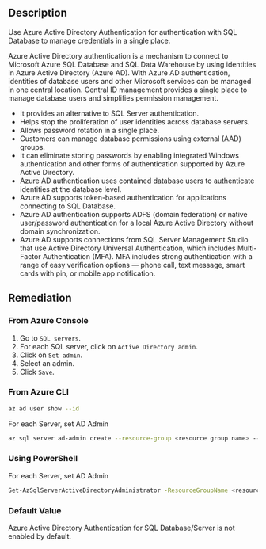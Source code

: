 ## Description

Use Azure Active Directory Authentication for authentication with SQL Database to manage credentials in a single place.

Azure Active Directory authentication is a mechanism to connect to Microsoft Azure SQL Database and SQL Data Warehouse by using identities in Azure Active Directory (Azure AD). With Azure AD authentication, identities of database users and other Microsoft services can be managed in one central location. Central ID management provides a single place to manage database users and simplifies permission management.
- It provides an alternative to SQL Server authentication.
- Helps stop the proliferation of user identities across database servers.
- Allows password rotation in a single place.
- Customers can manage database permissions using external (AAD) groups.
- It can eliminate storing passwords by enabling integrated Windows authentication and other forms of authentication supported by Azure Active Directory.
- Azure AD authentication uses contained database users to authenticate identities at the database level.
- Azure AD supports token-based authentication for applications connecting to SQL Database.
- Azure AD authentication supports ADFS (domain federation) or native user/password authentication for a local Azure Active Directory without domain synchronization.
- Azure AD supports connections from SQL Server Management Studio that use Active Directory Universal Authentication, which includes Multi-Factor Authentication (MFA). MFA includes strong authentication with a range of easy verification options — phone call, text message, smart cards with pin, or mobile app notification.

## Remediation

### From Azure Console

1. Go to `SQL servers`.
2. For each SQL server, click on `Active Directory admin`.
3. Click on `Set admin`.
4. Select an admin.
5. Click `Save`.

### From Azure CLI

```bash
az ad user show --id
```

For each Server, set AD Admin

```bash
az sql server ad-admin create --resource-group <resource group name> --server <server name> --display-name <display name> --object-id <object id of user>
```

### Using PowerShell

For each Server, set AD Admin

```bash
Set-AzSqlServerActiveDirectoryAdministrator -ResourceGroupName <resource group name> -ServerName <server name> -DisplayName "<Display name of AD account to set as DB administrator>"
```

### Default Value

Azure Active Directory Authentication for SQL Database/Server is not enabled by default.
